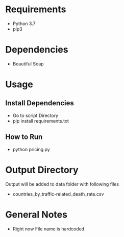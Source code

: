 # Requirements

-   Python 3.7
-   pip3

# Dependencies

-   Beautiful Soap

# Usage

## Install Dependencies

-   Go to script Directory
-   pip install requirements.txt

## How to Run

-   python pricing.py

# Output Directory

Output will be added to data folder with following files

-   countries_by_traffic-related_death_rate.csv

# General Notes

-   Right now File name is hardcoded.
